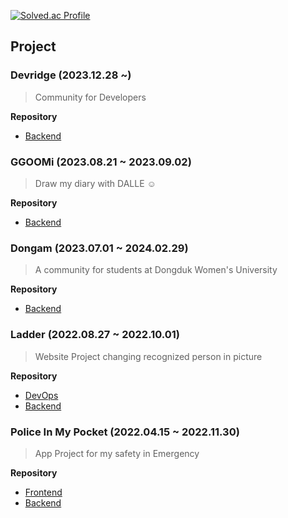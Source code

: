 [![Solved.ac Profile](http://mazassumnida.wtf/api/v2/generate_badge?boj=vo3ov1111)](https://solved.ac/vo3ov1111/)

## Project
### Devridge (2023.12.28 ~)
> Community for Developers
>
**Repository**
* [Backend](https://github.com/devridge-team-project/devridge-server)
### GGOOMi (2023.08.21 ~ 2023.09.02)
> Draw my diary with DALLE ☺️
>
**Repository**
* [Backend](https://github.com/prompter-day-2023)
### Dongam (2023.07.01 ~ 2024.02.29)
> A community for students at Dongduk Women's University
>
**Repository**
* [Backend](https://github.com/kotlin-project-team/backend)
### Ladder (2022.08.27 ~ 2022.10.01)
> Website Project changing recognized person in picture
>
**Repository**
* [DevOps](https://github.com/2022-SeongNam-Team-C/Ladder-docker)
* [Backend](https://github.com/2022-SeongNam-Team-C/Ladder-Backend)
### Police In My Pocket (2022.04.15 ~ 2022.11.30)
> App Project for my safety in Emergency
>
**Repository**
* [Frontend](https://github.com/hanium-project/Police-in-my-pocket-frontend)
* [Backend](https://github.com/hanium-project/Police-in-my-pocket-backend)
